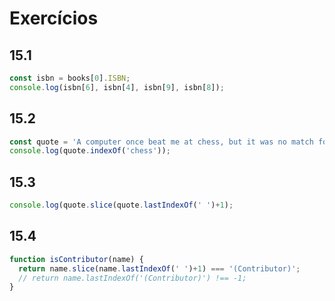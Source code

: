 # Exercícios

## 15.1
```javascript
const isbn = books[0].ISBN;
console.log(isbn[6], isbn[4], isbn[9], isbn[8]);
```

## 15.2
```javascript
const quote = 'A computer once beat me at chess, but it was no match for me at kick boxing';
console.log(quote.indexOf('chess'));
```

## 15.3
```javascript
console.log(quote.slice(quote.lastIndexOf(' ')+1);
```

## 15.4
```javascript
function isContributor(name) {
  return name.slice(name.lastIndexOf(' ')+1) === '(Contributor)';
  // return name.lastIndexOf('(Contributor)') !== -1;
}
```

